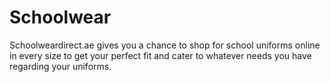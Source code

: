 Schoolwear
==========

Schoolweardirect.ae gives you a chance to shop for school uniforms online in every size to get your perfect fit and cater to whatever needs you have regarding your uniforms. 
